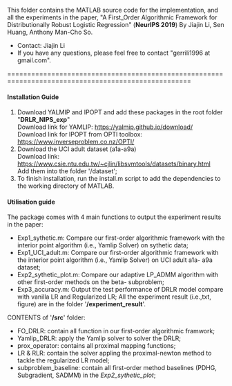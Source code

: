 This folder contains the MATLAB source code for the implementation, and all the experiments in the paper,
"A First_Order Algorithmic Framework for Distributionally Robust  Logistic Regression" (__NeurIPS 2019__)
By Jiajin Li, Sen Huang, Anthony Man-Cho So.
- Contact: Jiajin Li 
- If you have any questions, please feel free to contact "gerrili1996 at gmail.com".  

====================================================================================================
####  Installation Guide 

1. Download YALMIP and IPOPT and add these packages in the root folder "__DRLR_NIPS_exp__" <br>
  Download link for YAMLIP: https://yalmip.github.io/download/ <br>
  Download link for IPOPT from OPTI toolbox:  https://www.inverseproblem.co.nz/OPTI/ 
2. Download the UCI adult dataset (a1a-a9a)<br>
  Download link: https://www.csie.ntu.edu.tw/~cjlin/libsvmtools/datasets/binary.html<br>
  Add them into the folder '/dataset';  
3. To finish installation, run the install.m script to add the dependencies to the working directory of MATLAB. 

#### Utilisation guide
The package comes with 4 main functions to output the experiment results in the paper: 
- Exp1_sythetic.m:  Compare our first-order algorithmic framework with the interior point algorithm (i.e., Yamlip Solver) on sythetic data; 
- Exp1_UCI_adult.m: Compare our first-order algorithmic framework with the interior point algorithm (i.e., Yamlip Solver) on UCI adult a1a- a9a dataset; 
- Exp2_sythetic_plot.m: Compare our adaptive LP_ADMM algorithm with other first-order methods on the beta- subproblem; 
- Exp3_accuracy.m: Output the test performance of DRLR model compare with vanilla LR and Regularized LR;
All the experiment result (i.e.,txt, figure) are in the folder '__/experiment_result__'.

CONTENTS of '__/src__' folder: 
- FO_DRLR: contain all function in our first-order algorithmic framwork;  
- Yamlip_DRLR: apply the Yamlip solver to solver the DRLR; 
- prox_operator: contains all proximal mapping functions;
- LR & RLR: contain the solver appling the proximal-newton method to tackle the regularized LR model;
- subproblem_baseline: contain all first-order method baselines (PDHG, Subgradient, SADMM) in the _Exp2_sythetic_plot_;



